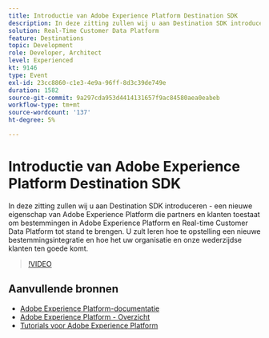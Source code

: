 ```yaml
---
title: Introductie van Adobe Experience Platform Destination SDK
description: In deze zitting zullen wij u aan Destination SDK introduceren - een nieuwe eigenschap van Adobe Experience Platform die partners en klanten toestaat om bestemmingen in Adobe Experience Platform en Real-time Customer Data Platform tot stand te brengen. U zult leren hoe te opstelling een nieuwe bestemmingsintegratie en hoe het uw organisatie en onze wederzijdse klanten ten goede komt.
solution: Real-Time Customer Data Platform
feature: Destinations
topic: Development
role: Developer, Architect
level: Experienced
kt: 9146
type: Event
exl-id: 23cc8860-c1e3-4e9a-96ff-8d3c39de749e
duration: 1582
source-git-commit: 9a297cda953d4414131657f9ac84580aea0eabeb
workflow-type: tm+mt
source-wordcount: '137'
ht-degree: 5%

---
```


# Introductie van Adobe Experience Platform Destination SDK

In deze zitting zullen wij u aan Destination SDK introduceren - een nieuwe eigenschap van Adobe Experience Platform die partners en klanten toestaat om bestemmingen in Adobe Experience Platform en Real-time Customer Data Platform tot stand te brengen. U zult leren hoe te opstelling een nieuwe bestemmingsintegratie en hoe het uw organisatie en onze wederzijdse klanten ten goede komt.


>[!VIDEO](https://video.tv.adobe.com/v/337583/?quality=12&learn=on&hidetitle=true)

## Aanvullende bronnen

- [Adobe Experience Platform-documentatie](https://experienceleague.adobe.com/docs/experience-platform.html)
- [Adobe Experience Platform - Overzicht](https://experienceleague.adobe.com/docs/experience-platform/landing/home.html)
- [Tutorials voor Adobe Experience Platform](https://experienceleague.adobe.com/docs/platform-learn/tutorials/overview.html?lang=nl)
